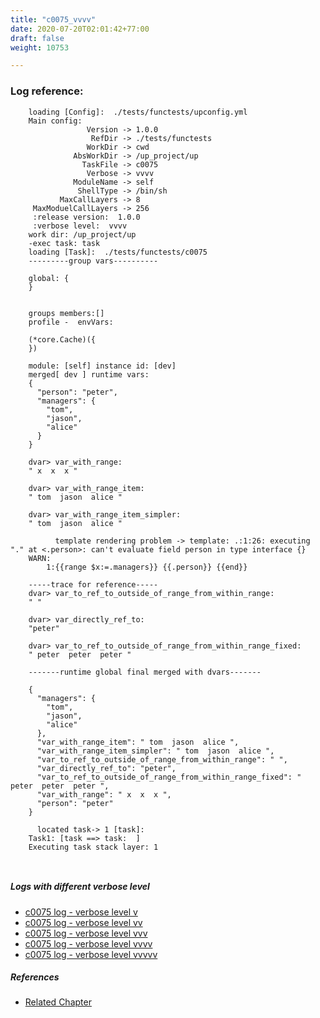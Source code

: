 ```yaml
---
title: "c0075_vvvv"
date: 2020-07-20T02:01:42+77:00
draft: false
weight: 10753

---
```


### Log reference: <no value>

```
    loading [Config]:  ./tests/functests/upconfig.yml
    Main config:
                 Version -> 1.0.0
                  RefDir -> ./tests/functests
                 WorkDir -> cwd
              AbsWorkDir -> /up_project/up
                TaskFile -> c0075
                 Verbose -> vvvv
              ModuleName -> self
               ShellType -> /bin/sh
           MaxCallLayers -> 8
     MaxModuelCallLayers -> 256
     :release version:  1.0.0
     :verbose level:  vvvv
    work dir: /up_project/up
    -exec task: task
    loading [Task]:  ./tests/functests/c0075
    ---------group vars----------
    
    global: {
    }
    
    
    groups members:[]
    profile -  envVars:
    
    (*core.Cache)({
    })
    
    module: [self] instance id: [dev]
    merged[ dev ] runtime vars:
    {
      "person": "peter",
      "managers": {
        "tom",
        "jason",
        "alice"
      }
    }
    
    dvar> var_with_range:
    " x  x  x "
    
    dvar> var_with_range_item:
    " tom  jason  alice "
    
    dvar> var_with_range_item_simpler:
    " tom  jason  alice "
    
          template rendering problem -> template: .:1:26: executing "." at <.person>: can't evaluate field person in type interface {}
    WARN:
        1:{{range $x:=.managers}} {{.person}} {{end}}
    
    -----trace for reference-----
    dvar> var_to_ref_to_outside_of_range_from_within_range:
    " "
    
    dvar> var_directly_ref_to:
    "peter"
    
    dvar> var_to_ref_to_outside_of_range_from_within_range_fixed:
    " peter  peter  peter "
    
    -------runtime global final merged with dvars-------
    
    {
      "managers": {
        "tom",
        "jason",
        "alice"
      },
      "var_with_range_item": " tom  jason  alice ",
      "var_with_range_item_simpler": " tom  jason  alice ",
      "var_to_ref_to_outside_of_range_from_within_range": " ",
      "var_directly_ref_to": "peter",
      "var_to_ref_to_outside_of_range_from_within_range_fixed": " peter  peter  peter ",
      "var_with_range": " x  x  x ",
      "person": "peter"
    }
    
      located task-> 1 [task]: 
    Task1: [task ==> task:  ]
    Executing task stack layer: 1
    
    
```

##### Logs with different verbose level
* [c0075 log - verbose level v](../../logs/c0075_v)
* [c0075 log - verbose level vv](../../logs/c0075_vv)
* [c0075 log - verbose level vvv](../../logs/c0075_vvv)
* [c0075 log - verbose level vvvv](../../logs/c0075_vvvv)
* [c0075 log - verbose level vvvvv](../../logs/c0075_vvvvv)

##### References
* [Related Chapter](../../template/c0075)
